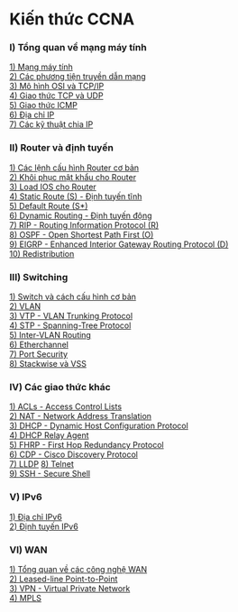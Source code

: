# Kiến thức CCNA
### **I) Tổng quan về mạng máy tính**
[1) Mạng máy tính](https://github.com/QuocCuong97/CCNA/blob/master/docs/01_Tim_hieu_ve_mang_may_tinh.md)<br>
[2) Các phương tiện truyền dẫn mạng](https://github.com/QuocCuong97/CCNA/blob/master/docs/02_Cac_phuong_tien_truyen_dan_mang.md)<br>
[3) Mô hình OSI và TCP/IP](https://github.com/QuocCuong97/CCNA/blob/master/docs/03_Mo_hinh_OSI_va_TCP_IP.md)<br>
[4) Giao thức TCP và UDP](https://github.com/QuocCuong97/CCNA/blob/master/docs/04_Giao_thuc_TCP_va_UDP.md)<br>
[5) Giao thức ICMP](https://github.com/QuocCuong97/CCNA/blob/master/docs/05_Giao_thuc_ICMP.md)<br>
[6) Địa chỉ IP](https://github.com/QuocCuong97/CCNA/blob/master/docs/06_Dia_chi_IP.md)<br>
[7) Các kỹ thuật chia IP](https://github.com/QuocCuong97/CCNA/blob/master/docs/07_Cac_ky_thuat_chia_IP.md)
### **II) Router và định tuyến**
[1) Các lệnh cấu hình Router cơ bản](https://github.com/QuocCuong97/CCNA/blob/master/docs/08_Cac_lenh_cau_hinh_Router_co_ban.md)<br>
[2) Khôi phục mật khẩu cho Router](https://github.com/QuocCuong97/CCNA/blob/master/docs/31_Khoi_phuc_mat_khau_cho_Router.md)<br>
[3) Load IOS cho Router](https://github.com/QuocCuong97/CCNA/blob/master/docs/32_Load_IOS_cho_Router.md)<br>
[4) Static Route (S) - Định tuyến tĩnh](https://github.com/QuocCuong97/CCNA/blob/master/docs/09_Static_Route.md)<br>
[5) Default Route (S*)](https://github.com/QuocCuong97/CCNA/blob/master/docs/10_Default_Route.md)<br>
[6) Dynamic Routing - Định tuyến động](https://github.com/QuocCuong97/CCNA/blob/master/docs/11_Dynamic_Routing.md)<br>
[7) RIP - Routing Information Protocol (R)](https://github.com/QuocCuong97/CCNA/blob/master/docs/12_RIP.md)<br>
[8) OSPF - Open Shortest Path First (O)](https://github.com/QuocCuong97/CCNA/blob/master/docs/13_OSPF.md)<br>
[9) EIGRP - Enhanced Interior Gateway Routing Protocol (D)](https://github.com/QuocCuong97/CCNA/blob/master/docs/14_EIGRP.md)<br>
[10) Redistribution](https://github.com/QuocCuong97/CCNA/blob/master/docs/15_Redistribution.md)<br>
### **III) Switching**
[1) Switch và cách cấu hình cơ bản](https://github.com/QuocCuong97/CCNA/blob/master/docs/16_Switch.md)<br>
[2) VLAN](https://github.com/QuocCuong97/CCNA/blob/master/docs/17_VLAN.md)<br>
[3) VTP - VLAN Trunking Protocol](https://github.com/QuocCuong97/CCNA/blob/master/docs/18_VTP.md)<br>
[4) STP - Spanning-Tree Protocol](https://github.com/QuocCuong97/CCNA/blob/master/docs/19_STP.md)<br>
[5) Inter-VLAN Routing](https://github.com/QuocCuong97/CCNA/blob/master/docs/20_Inter-VLAN_Routing.md)<br>
[6) Etherchannel](https://github.com/QuocCuong97/CCNA/blob/master/docs/21_Etherchannel.md)<br>
[7) Port Security](https://github.com/QuocCuong97/CCNA/blob/master/docs/22_Port_Security.md)<br>
[8) Stackwise và VSS]()
### **IV) Các giao thức khác**
[1) ACLs - Access Control Lists](https://github.com/QuocCuong97/CCNA/blob/master/docs/23_ACL.md)<br>
[2) NAT - Network Address Translation](https://github.com/QuocCuong97/CCNA/blob/master/docs/24_NAT.md)<br>
[3) DHCP - Dynamic Host Configuration Protocol](https://github.com/QuocCuong97/CCNA/blob/master/docs/25_DHCP.md)<br>
[4) DHCP Relay Agent](https://github.com/QuocCuong97/CCNA/blob/master/docs/26_DHCP_Relay_Agent.md)<br>
[5) FHRP - First Hop Redundancy Protocol](https://github.com/QuocCuong97/CCNA/blob/master/docs/27_FHRP.md)<br>
[6) CDP - Cisco Discovery Protocol](https://github.com/QuocCuong97/CCNA/blob/master/docs/28_CDP.md)<br>
[7) LLDP]()
[8) Telnet](https://github.com/QuocCuong97/CCNA/blob/master/docs/29_Telnet.md)<br>
[9) SSH - Secure Shell]()
### **V) IPv6**
[1) Địa chỉ IPv6](https://github.com/QuocCuong97/CCNA/blob/master/docs/36_IPv6.md)<br>
[2) Định tuyến IPv6](https://github.com/QuocCuong97/CCNA/blob/master/docs/37_IPv6_Rounting.md)
### **VI) WAN**
[1) Tổng quan về các công nghệ WAN](https://github.com/QuocCuong97/CCNA/blob/master/docs/33_WAN.md)<br>
[2) Leased-line Point-to-Point](https://github.com/QuocCuong97/CCNA/blob/master/docs/34_Leased_Line_Point-to-Point.md)<br>
[3) VPN - Virtual Private Network](https://github.com/QuocCuong97/CCNA/blob/master/docs/35_VPN.md)<br>
[4) MPLS]()
